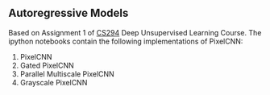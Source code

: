 ## Autoregressive Models 
Based on Assignment 1 of <a href = "https://sites.google.com/view/berkeley-cs294-158-sp20/home"> CS294</a> Deep Unsupervised Learning Course. 
The ipython notebooks contain the following implementations of PixelCNN:
1. PixelCNN
2. Gated PixelCNN
3. Parallel Multiscale PixelCNN
4. Grayscale PixelCNN


